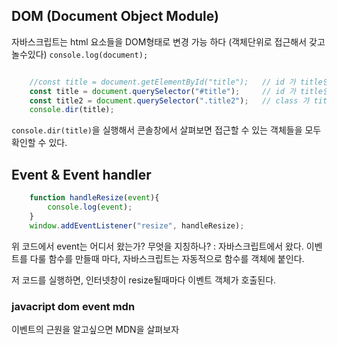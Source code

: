 ## DOM (Document Object Module)

자바스크립트는 html 요소들을 DOM형태로 변경 가능 하다 (객체단위로 접근해서 갖고놀수있다) 
`console.log(document);`
<img src="" />


```javascript

    //const title = document.getElementById("title");   // id 가 title인 객체 select
    const title = document.querySelector("#title");     // id 가 title인 객체 select
    const title2 = document.querySelector(".title2");   // class 가 title2인 객체 select
    console.dir(title);

```
`console.dir(title)`을 실행해서 콘솔창에서 살펴보면 접근할 수 있는 객체들을 모두 확인할 수 있다. 
<img src="" />



## Event & Event handler

```javascript
    function handleResize(event){
        console.log(event);
    }
    window.addEventListener("resize", handleResize);

```

위 코드에서 event는 어디서 왔는가? 무엇을 지칭하나?
: 자바스크립트에서 왔다. 
이벤트를 다룰 함수를 만들때 마다, 자바스크립트는 자동적으로 함수를 객체에 붙인다.

저 코드를 실행하면, 인터넷창이 resize될때마다 이벤트 객체가 호출된다. 

### javacript dom event mdn 
이벤트의 근원을 알고싶으면 MDN을 살펴보자 